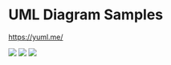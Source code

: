 
# UML Diagram Samples

https://yuml.me/




<img src="http://yuml.me/diagram/scruffy/class/[note: PCTX WPL SERVICE {bg:cornsilk}],[PCTX]<>-SearchWaitplcIn(): TX_WAITPLC_PIN_SELECT_180913->[Grid Refresh], [Grid Refresh]->[Output-Car], [Grid Refresh]->[Input-Car], [Output-Car]->[Wait-Taxi-Out-Car{bg:blue}], [Input-Car]->[Wait-Taxi-In-Car{bg:red}]" >


<img src="http://yuml.me/diagram/nofunky/class/[note: You can stick notes on diagrams too!{bg:cornsilk}],[Customer]<>1-orders 0..*>[Order], [Order]++*-*>[LineItem], [Order]-1>[DeliveryMethod], [Order]*-*>[Product], [Category]<->[Product], [DeliveryMethod]^[National], [DeliveryMethod]^[International]" >



<img src="http://yuml.me/diagram/scruffy/usecase/(note: figure 1.2{bg:beige}), [User]-(Login),[Site Maintainer]-(Add User),(Add User)<(Add Company),[Site Maintainer]-(Upload Docs),(Upload Docs)<(Manage Folders),[User]-(Upload Docs), [User]-(Full Text Search Docs), (Full Text Search Docs)>(Preview Doc),(Full Text Search Docs)>(Download Docs), [User]-(Browse Docs), (Browse Docs)>(Preview Doc), (Download Docs), [Site Maintainer]-(Post New Event To The Web Site), [User]-(View Events)" >

